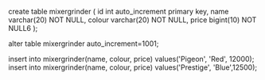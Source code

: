 create table mixergrinder
(
	id int auto_increment primary key,
	name varchar(20) NOT NULL,
	colour varchar(20) NOT NULL,
	price bigint(10) NOT NULL6
);

alter table mixergrinder auto_increment=1001;

insert into mixergrinder(name, colour, price) values('Pigeon', 'Red', 12000);
insert into mixergrinder(name, colour, price) values('Prestige', 'Blue',12500);

